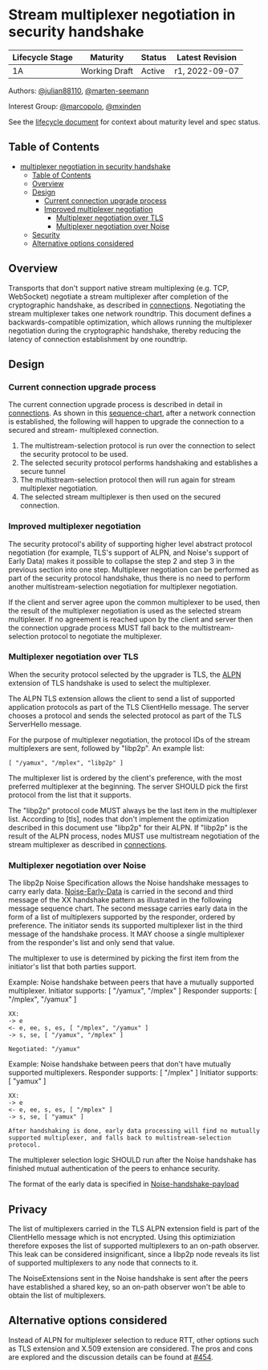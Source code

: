 # Stream multiplexer negotiation in security handshake


| Lifecycle Stage | Maturity      | Status | Latest Revision |
|-----------------|---------------|--------|-----------------|
| 1A              | Working Draft | Active | r1, 2022-09-07  |

Authors: [@julian88110], [@marten-seemann]

Interest Group: [@marcopolo], [@mxinden]

[@marten-seemann]: https://github.com/marten-seemann
[@marcopolo]: https://github.com/marcopolo
[@mxinden]: https://github.com/mxinden
[@julian88110]: https://github.com/julian88110

See the [lifecycle document][lifecycle-spec] for context about maturity level
and spec status.

[lifecycle-spec]: https://github.com/libp2p/specs/blob/master/00-framework-01-spec-lifecycle.md

## Table of Contents

- [multiplexer negotiation in security handshake](#multiplexer-negotiation-in-security-handshake)
    - [Table of Contents](#table-of-contents)
    - [Overview](#overview)
    - [Design](#design)
        - [Current connection upgrade process](#current-connection-upgrade-process)
        - [Improved multiplexer negotiation](#improved-multiplexer-negotiation)
            - [Multiplexer negotiation over TLS](#multiplexer-negotiation-over-tls)
            - [Multiplexer negotiation over Noise](#multiplexer-negotiation-over-noise)
    - [Security](#security)
    - [Alternative options considered](#alternative-options-considered)

## Overview

Transports that don't support native stream multiplexing (e.g. TCP, WebSocket) negotiate
a stream multiplexer after completion of the cryptographic handshake, as described in [connections]. 
Negotiating the stream multiplexer takes one network roundtrip.
This document defines a backwards-compatible optimization, which allows running the
multiplexer negotiation during the cryptographic handshake, thereby reducing the latency of
connection establishment by one roundtrip.


## Design

### Current connection upgrade process

The current connection upgrade process is described in detail in [connections].
As shown in this [sequence-chart], after a network connection is established,
the following will happen to upgrade the connection to a secured and stream-
multiplexed connection.

1. The multistream-selection protocol is run over the connection to select the
security protocol to be used.
2. The selected security protocol performs handshaking and establishes a secure
tunnel
3. The multistream-selection protocol then will run again for stream multiplexer
negotiation.
4. The selected stream multiplexer is then used on the secured connection.

### Improved multiplexer negotiation 

The security protocol's ability of supporting higher level abstract protocol
negotiation (for example, TLS's support of ALPN, and Noise's support of Early
Data) makes it possible to collapse the step 2 and step 3 in the previous
section into one step. Multiplexer negotiation can be performed as part of the
security protocol handshake, thus there is no need to perform another
multistream-selection negotiation for multiplexer negotiation.

If the client and server agree upon the common multiplexer to be used, then the
result of the multiplexer negotiation is used as the selected stream
multiplexer. If no agreement is reached upon by the client and server then the
connection upgrade process MUST fall back to the multistream-selection protocol
to negotiate the multiplexer.

### Multiplexer negotiation over TLS

When the security protocol selected by the upgrader is TLS, the [ALPN]
extension of TLS handshake is used to select the multiplexer.

The ALPN TLS extension allows the client to send a list of supported application
protocols as part of the TLS ClientHello message.  The server chooses
a protocol and sends the selected protocol as part of the TLS
ServerHello message.

For the purpose of multiplexer negotiation, the protocol IDs of the stream 
multiplexers are sent, followed by "libp2p".
    An example list:

    [ "/yamux", "/mplex", "libp2p" ]

The multiplexer list is ordered by the client's preference, with the most preferred
multiplexer at the beginning. The server SHOULD pick the first protocol from the
list that it supports.

The "libp2p" protocol code MUST always be the last item in the multiplexer list.
According to [tls], nodes that don't implement the optimization described in this document
use "libp2p" for their ALPN. If "libp2p" is the result of the ALPN process, nodes MUST use
multistream negotiation of the stream multiplexer as described in [connections].

### Multiplexer negotiation over Noise

The libp2p Noise Specification allows the Noise handshake messages to carry
early data. [Noise-Early-Data] is carried in the second and third message of
the XX handshake pattern as illustrated in the following message sequence chart.
The second message carries early data in the form of a list of multiplexers
supported by the responder, ordered by preference. The initiator sends its
supported multiplexer list in the third message of the handshake process. It
MAY choose a single multiplexer from the responder's list and only send that
value.

The multiplexer to use is determined by picking the first item from the
initiator's list that both parties support.

Example: Noise handshake between peers that have a mutually supported
multiplexer.
    Initiator supports: [ "/yamux", "/mplex" ]
    Responder supports: [ "/mplex", "/yamux" ]

    XX:
    -> e
    <- e, ee, s, es, [ "/mplex", "/yamux" ] 
    -> s, se, [ "/yamux", "/mplex" ] 

    Negotiated: "/yamux"

Example: Noise handshake between peers that don't have mutually supported
multiplexers.
    Responder supports: [ "/mplex" ]
    Initiator supports: [ "yamux" ]

    XX:
    -> e
    <- e, ee, s, es, [ "/mplex" ]
    -> s, se, [ "yamux" ]
    
    After handshaking is done, early data processing will find no mutually
    supported multiplexer, and falls back to multistream-selection protocol.

The multiplexer selection logic SHOULD run after the Noise handshake has
finished mutual authentication of the peers to enhance security.

The format of the early data is specified in [Noise-handshake-payload]


## Privacy

The list of multiplexers carried in the TLS ALPN extension field is part of the
ClientHello message which is not encrypted. Using this optimiziation therefore
exposes the list of supported multiplexers to an on-path observer. This leak can
be considered insignificant, since a libp2p node reveals its list of supported
multiplexers to any node that connects to it.

The NoiseExtensions sent in the Noise handshake is sent after the peers have 
established a shared key, so an on-path observer won't be able to obtain the
list of multiplexers.


## Alternative options considered

Instead of ALPN for multiplexer selection to reduce RTT, other options such as
TLS extension and X.509 extension are considered. The pros and cons are explored
and the discussion details can be found at [#454].



[#426]: https://github.com/libp2p/specs/issues/426
[connections]: https://github.com/libp2p/specs/tree/master/connections
[sequence-chart]: https://github.com/libp2p/specs/tree/master/connections#upgrading-connections
[ALPN]: https://datatracker.ietf.org/doc/html/rfc7301
[Noise-Early-Data]: https://github.com/libp2p/specs/tree/master/noise#the-libp2p-handshake-payload
[ECH]: https://datatracker.ietf.org/doc/draft-ietf-tls-esni/
[handshake-payload]: https://github.com/libp2p/specs/tree/master/noise#the-libp2p-handshake-payload
[#454]: https://github.com/libp2p/specs/issues/454
[Noise-handshake-payload]: https://github.com/libp2p/specs/blob/b0818fa956f9940a7cdee18198e0daf1645d8276/noise/README.md#libp2p-data-in-handshake-messages

